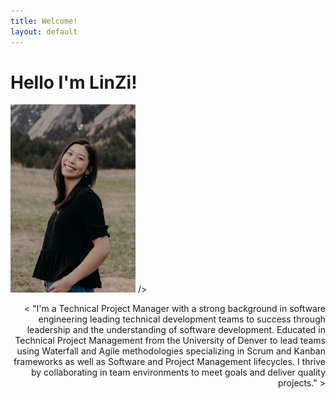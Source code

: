 ```yaml
---
title: Welcome!
layout: default
---
```

<h1> Hello I'm LinZi! </h1>
<style= "text-align: left"> <img src= "Website/cover.JPG"
  width = "200"
  height = "auto">
  />
<p style= "text-align: right">< "I'm a Technical Project Manager with a strong background in software engineering leading technical development teams to success through leadership and the understanding of software development. Educated in Technical Project Management from the University of Denver to lead teams using Waterfall and Agile methodologies specializing in Scrum and Kanban frameworks as well as Software and Project Management lifecycles. I thrive by collaborating in team environments to meet goals and deliver quality projects."
>
